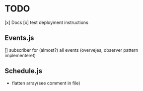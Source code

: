 # TODO

[x] Docs
[x] test deployment instructions

## Events.js

[] subscriber for (almost?) all events (overvejes, observer pattern implementeret)

## Schedule.js

- flatten array(see comment in file)
